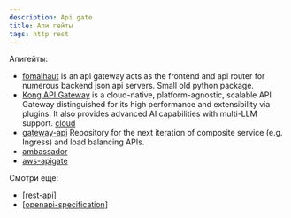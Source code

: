 ```yaml
---
description: Api gate
title: Апи гейты
tags: http rest
---
```

Апигейты:

- [fomalhaut](https://github.com/restran/fomalhaut) is an api gateway acts as the frontend and api router for numerous backend json api servers. Small old python package.
- [Kong API Gateway](https://github.com/Kong/kong) is a cloud-native, platform-agnostic, scalable API Gateway distinguished for its high performance and extensibility via plugins. It also provides advanced AI capabilities with multi-LLM support. [cloud](https://docs.konghq.com/gateway/latest/install/)
- [gateway-api](https://github.com/kubernetes-sigs/gateway-api) Repository for the next iteration of composite service (e.g. Ingress) and load balancing APIs.
- [ambassador](https://www.getambassador.io/)
- [aws-apigate](https://www.digitalocean.com/community/tutorials/how-to-create-an-api-gateway-using-ambassador-on-digitalocean-kubernetes)

Смотри еще:

- [[rest-api]]
- [[openapi-specification]]

[//begin]: # "Autogenerated link references for markdown compatibility"
[rest-api]: rest-api "Стандарт REST api"
[openapi-specification]: openapi-specification "Open-api v3 спецификация"
[//end]: # "Autogenerated link references"